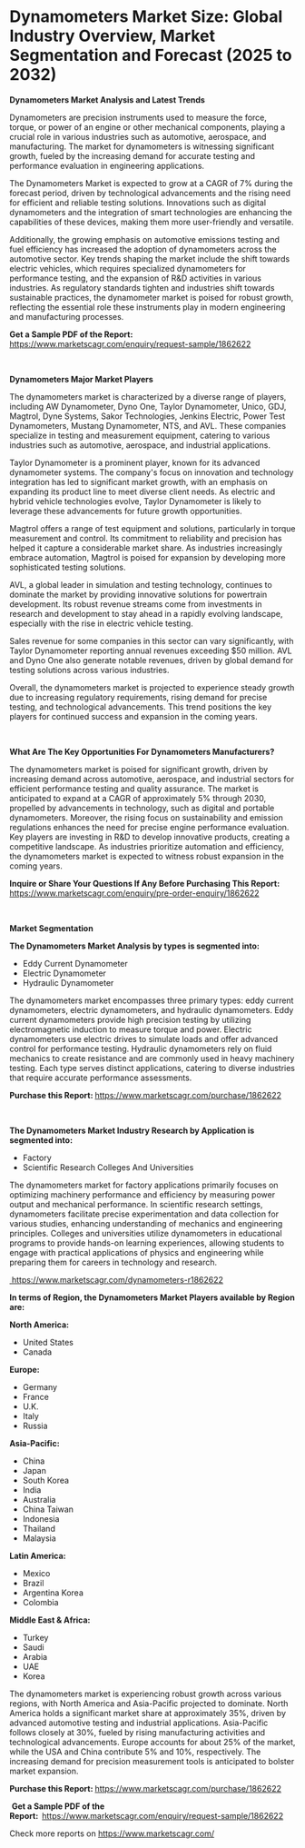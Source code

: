 <p><h1>Dynamometers Market Size: Global Industry Overview, Market Segmentation and Forecast (2025 to 2032)</h1></p><p><strong>Dynamometers Market Analysis and Latest Trends</strong></p>
<p><p>Dynamometers are precision instruments used to measure the force, torque, or power of an engine or other mechanical components, playing a crucial role in various industries such as automotive, aerospace, and manufacturing. The market for dynamometers is witnessing significant growth, fueled by the increasing demand for accurate testing and performance evaluation in engineering applications.</p><p>The Dynamometers Market is expected to grow at a CAGR of 7% during the forecast period, driven by technological advancements and the rising need for efficient and reliable testing solutions. Innovations such as digital dynamometers and the integration of smart technologies are enhancing the capabilities of these devices, making them more user-friendly and versatile.</p><p>Additionally, the growing emphasis on automotive emissions testing and fuel efficiency has increased the adoption of dynamometers across the automotive sector. Key trends shaping the market include the shift towards electric vehicles, which requires specialized dynamometers for performance testing, and the expansion of R&D activities in various industries. As regulatory standards tighten and industries shift towards sustainable practices, the dynamometer market is poised for robust growth, reflecting the essential role these instruments play in modern engineering and manufacturing processes.</p></p>
<p><strong>Get a Sample PDF of the Report:&nbsp;</strong> <a href="https://www.marketscagr.com/enquiry/request-sample/1862622?utm_campaign=2004&utm_medium=2&utm_source=Github&utm_content=ia&utm_term=08042025&utm_id=dynamometers">https://www.marketscagr.com/enquiry/request-sample/1862622</a></p>
<p>&nbsp;</p>
<p><strong>Dynamometers Major Market Players</strong></p>
<p><p>The dynamometers market is characterized by a diverse range of players, including AW Dynamometer, Dyno One, Taylor Dynamometer, Unico, GDJ, Magtrol, Dyne Systems, Sakor Technologies, Jenkins Electric, Power Test Dynamometers, Mustang Dynamometer, NTS, and AVL. These companies specialize in testing and measurement equipment, catering to various industries such as automotive, aerospace, and industrial applications.</p><p>Taylor Dynamometer is a prominent player, known for its advanced dynamometer systems. The company's focus on innovation and technology integration has led to significant market growth, with an emphasis on expanding its product line to meet diverse client needs. As electric and hybrid vehicle technologies evolve, Taylor Dynamometer is likely to leverage these advancements for future growth opportunities.</p><p>Magtrol offers a range of test equipment and solutions, particularly in torque measurement and control. Its commitment to reliability and precision has helped it capture a considerable market share. As industries increasingly embrace automation, Magtrol is poised for expansion by developing more sophisticated testing solutions.</p><p>AVL, a global leader in simulation and testing technology, continues to dominate the market by providing innovative solutions for powertrain development. Its robust revenue streams come from investments in research and development to stay ahead in a rapidly evolving landscape, especially with the rise in electric vehicle testing.</p><p>Sales revenue for some companies in this sector can vary significantly, with Taylor Dynamometer reporting annual revenues exceeding $50 million. AVL and Dyno One also generate notable revenues, driven by global demand for testing solutions across various industries.</p><p>Overall, the dynamometers market is projected to experience steady growth due to increasing regulatory requirements, rising demand for precise testing, and technological advancements. This trend positions the key players for continued success and expansion in the coming years.</p></p>
<p>&nbsp;</p>
<p><strong>What Are The Key Opportunities For Dynamometers Manufacturers?</strong></p>
<p><p>The dynamometers market is poised for significant growth, driven by increasing demand across automotive, aerospace, and industrial sectors for efficient performance testing and quality assurance. The market is anticipated to expand at a CAGR of approximately 5% through 2030, propelled by advancements in technology, such as digital and portable dynamometers. Moreover, the rising focus on sustainability and emission regulations enhances the need for precise engine performance evaluation. Key players are investing in R&D to develop innovative products, creating a competitive landscape. As industries prioritize automation and efficiency, the dynamometers market is expected to witness robust expansion in the coming years.</p></p>
<p><strong>Inquire or Share Your Questions If Any Before Purchasing This Report:</strong> <a href="https://www.marketscagr.com/enquiry/pre-order-enquiry/1862622?utm_campaign=2004&utm_medium=2&utm_source=Github&utm_content=ia&utm_term=08042025&utm_id=dynamometers">https://www.marketscagr.com/enquiry/pre-order-enquiry/1862622</a></p>
<p>&nbsp;</p>
<p><strong>Market Segmentation</strong></p>
<p><strong>The Dynamometers Market Analysis by types is segmented into:</strong></p>
<p><ul><li>Eddy Current Dynamometer</li><li>Electric Dynamometer</li><li>Hydraulic Dynamometer</li></ul></p>
<p><p>The dynamometers market encompasses three primary types: eddy current dynamometers, electric dynamometers, and hydraulic dynamometers. Eddy current dynamometers provide high precision testing by utilizing electromagnetic induction to measure torque and power. Electric dynamometers use electric drives to simulate loads and offer advanced control for performance testing. Hydraulic dynamometers rely on fluid mechanics to create resistance and are commonly used in heavy machinery testing. Each type serves distinct applications, catering to diverse industries that require accurate performance assessments.</p></p>
<p><strong>Purchase this Report:&nbsp;</strong><a href="https://www.marketscagr.com/purchase/1862622?utm_campaign=2004&utm_medium=2&utm_source=Github&utm_content=ia&utm_term=08042025&utm_id=dynamometers">https://www.marketscagr.com/purchase/1862622</a></p>
<p>&nbsp;</p>
<p><strong>The Dynamometers Market Industry Research by Application is segmented into:</strong></p>
<p><ul><li>Factory</li><li>Scientific Research Colleges And Universities</li></ul></p>
<p><p>The dynamometers market for factory applications primarily focuses on optimizing machinery performance and efficiency by measuring power output and mechanical performance. In scientific research settings, dynamometers facilitate precise experimentation and data collection for various studies, enhancing understanding of mechanics and engineering principles. Colleges and universities utilize dynamometers in educational programs to provide hands-on learning experiences, allowing students to engage with practical applications of physics and engineering while preparing them for careers in technology and research.</p></p>
<p><a href="https://www.marketscagr.com/dynamometers-r1862622?utm_campaign=2004&utm_medium=2&utm_source=Github&utm_content=ia&utm_term=08042025&utm_id=dynamometers">&nbsp;https://www.marketscagr.com/dynamometers-r1862622</a></p>
<p><strong>In terms of Region, the Dynamometers Market Players available by Region are:</strong></p>
<p>
    <p> <strong> North America: </strong>
        <ul>
            <li>United States</li>
            <li>Canada</li>
        </ul>
        </p> 
    <p> <strong> Europe: </strong>
        <ul>
            <li>Germany</li>
            <li>France</li>
            <li>U.K.</li>
            <li>Italy</li>
            <li>Russia</li>
        </ul>
        </p> 
    <p> <strong> Asia-Pacific: </strong>
        <ul>
            <li>China</li>
            <li>Japan</li>
            <li>South Korea</li>
            <li>India</li>
            <li>Australia</li>
            <li>China Taiwan</li>
            <li>Indonesia</li>
            <li>Thailand</li>
            <li>Malaysia</li>
        </ul>
        </p> 
    <p> <strong> Latin America: </strong>
        <ul>
            <li>Mexico</li>
            <li>Brazil</li>
            <li>Argentina Korea</li>
            <li>Colombia</li>
        </ul>
        </p> 
    <p> <strong> Middle East & Africa: </strong>
        <ul>
            <li>Turkey</li>
            <li>Saudi</li>
            <li>Arabia</li>
            <li>UAE</li>
            <li>Korea</li>
        </ul>
    </p>
    </p>
<p><p>The dynamometers market is experiencing robust growth across various regions, with North America and Asia-Pacific projected to dominate. North America holds a significant market share at approximately 35%, driven by advanced automotive testing and industrial applications. Asia-Pacific follows closely at 30%, fueled by rising manufacturing activities and technological advancements. Europe accounts for about 25% of the market, while the USA and China contribute 5% and 10%, respectively. The increasing demand for precision measurement tools is anticipated to bolster market expansion.</p></p>
<p><strong>Purchase this Report: </strong><a href="https://www.marketscagr.com/purchase/1862622?utm_campaign=2004&utm_medium=2&utm_source=Github&utm_content=ia&utm_term=08042025&utm_id=dynamometers">https://www.marketscagr.com/purchase/1862622</a></p>
<p>&nbsp;<strong>Get a Sample PDF of the Report:&nbsp;&nbsp;</strong><a href="https://www.marketscagr.com/enquiry/request-sample/1862622?utm_campaign=2004&utm_medium=2&utm_source=Github&utm_content=ia&utm_term=08042025&utm_id=dynamometers">https://www.marketscagr.com/enquiry/request-sample/1862622</a></p>
<p><strong></strong></p>
<p>Check more reports on <a href="https://www.marketscagr.com/?utm_campaign=2004&utm_medium=2&utm_source=Github&utm_content=ia&utm_term=08042025&utm_id=dynamometers">https://www.marketscagr.com/</a></p>
